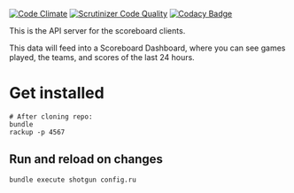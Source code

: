 [![Code Climate](https://codeclimate.com/github/jbavari/scoreboard-api/badges/gpa.svg)](https://codeclimate.com/github/jbavari/scoreboard-api) [![Scrutinizer Code Quality](https://scrutinizer-ci.com/g/jbavari/scoreboard-api/badges/quality-score.png?b=master)](https://scrutinizer-ci.com/g/jbavari/scoreboard-api/?branch=master) [![Codacy Badge](https://api.codacy.com/project/badge/grade/d1257b2a13fe482e8f1d07df931eb8cf)](https://www.codacy.com/app/jbavari/scoreboard-api)


This is the API server for the scoreboard clients.

This data will feed into a Scoreboard Dashboard, where you can see games played, the teams, and scores of the last 24 hours.

# Get installed

```
# After cloning repo:
bundle
rackup -p 4567
```

## Run and reload on changes

`bundle execute shotgun config.ru`
